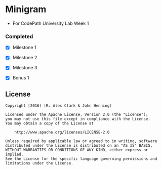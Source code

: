 # Minigram
* For CodePath University Lab Week 1

### Completed
- [x] Milestone 1
- [x] Milestone 2
- [x] Milestone 3
- [x] Bonus 1




## License

    Copyright [2016] [R. Alex Clark & John Henning]

    Licensed under the Apache License, Version 2.0 (the "License");
    you may not use this file except in compliance with the License.
    You may obtain a copy of the License at

        http://www.apache.org/licenses/LICENSE-2.0

    Unless required by applicable law or agreed to in writing, software
    distributed under the License is distributed on an "AS IS" BASIS,
    WITHOUT WARRANTIES OR CONDITIONS OF ANY KIND, either express or implied.
    See the License for the specific language governing permissions and
    limitations under the License.
